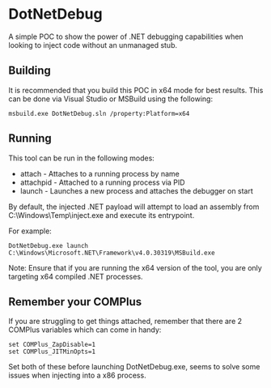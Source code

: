 # DotNetDebug

A simple POC to show the power of .NET debugging capabilities when looking to inject code without an unmanaged stub.

## Building

It is recommended that you build this POC in x64 mode for best results. This can be done via Visual Studio or MSBuild using the following:

```
msbuild.exe DotNetDebug.sln /property:Platform=x64 
```

## Running

This tool can be run in the following modes:

* attach - Attaches to a running process by name
* attachpid - Attached to a running process via PID
* launch - Launches a new process and attaches the debugger on start

By default, the injected .NET payload will attempt to load an assembly from C:\Windows\Temp\inject.exe and execute its entrypoint.

For example:

```
DotNetDebug.exe launch C:\Windows\Microsoft.NET\Framework\v4.0.30319\MSBuild.exe
```

Note: Ensure that if you are running the x64 version of the tool, you are only targeting x64 compiled .NET processes.

## Remember your COMPlus

If you are struggling to get things attached, remember that there are 2 COMPlus variables which can come in handy:

```
set COMPlus_ZapDisable=1
set COMPlus_JITMinOpts=1
```

Set both of these before launching DotNetDebug.exe, seems to solve some issues when injecting into a x86 process.